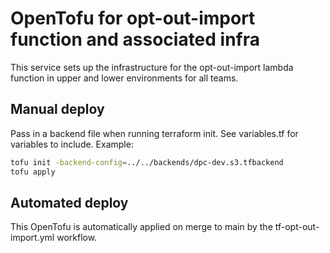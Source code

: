 # OpenTofu for opt-out-import function and associated infra

This service sets up the infrastructure for the opt-out-import lambda function in upper and lower environments for all teams.

## Manual deploy

Pass in a backend file when running terraform init. See variables.tf for variables to include. Example:

```bash
tofu init -backend-config=../../backends/dpc-dev.s3.tfbackend
tofu apply
```

## Automated deploy

This OpenTofu is automatically applied on merge to main by the tf-opt-out-import.yml workflow.
